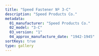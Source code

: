 ```yaml
---
title: "Speed Fastener Nº 3-C"
description: "Speed Products Co."
metadata:
  01_manufacturer: "Speed Products Co."
  02_model: "3-C"
  03_version: "1"
  04_approx_manufacture_date: "1942-1945"
sortKeys: true
type: gallery
---
```

